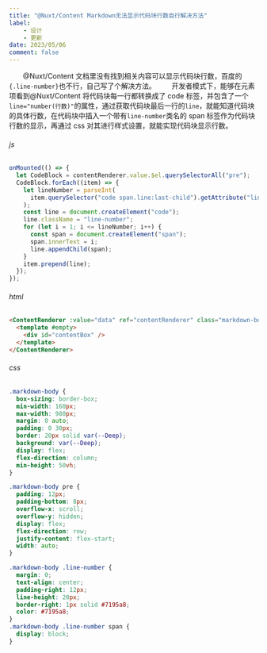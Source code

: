 ```yaml
---
title: "@Nuxt/Content Markdown无法显示代码块行数自行解决方法"
label: 
    - 设计
    - 更新
date: 2023/05/06
comment: false
---
```


&emsp;&emsp;@Nuxt/Content 文档里没有找到相关内容可以显示代码块行数，百度的`{.line-number}`也不行，自己写了个解决方法。
&emsp;&emsp;开发者模式下，能够在元素项看到@Nuxt/Content 将代码块每一行都转换成了 code 标签，并包含了一个`line="number(行数)"`的属性，通过获取代码块最后一行的`line`，就能知道代码块的具体行数，在代码块中插入一个带有`line-number`类名的 span 标签作为代码块行数的显示，再通过 css 对其进行样式设置，就能实现代码块显示行数。

###### js

```js
onMounted(() => {
  let CodeBlock = contentRenderer.value.$el.querySelectorAll("pre");
  CodeBlock.forEach((item) => {
    let lineNumber = parseInt(
      item.querySelector("code span.line:last-child").getAttribute("line")
    );
    const line = document.createElement("code");
    line.className = "line-number";
    for (let i = 1; i <= lineNumber; i++) {
      const span = document.createElement("span");
      span.innerText = i;
      line.appendChild(span);
    }
    item.prepend(line);
  });
});
```

###### html

```html
<ContentRenderer :value="data" ref="contentRenderer" class="markdown-body">
  <template #empty>
    <div id="contentBox" />
  </template>
</ContentRenderer>
```

###### css

```css
.markdown-body {
  box-sizing: border-box;
  min-width: 160px;
  max-width: 980px;
  margin: 0 auto;
  padding: 0 30px;
  border: 20px solid var(--Deep);
  background: var(--Deep);
  display: flex;
  flex-direction: column;
  min-height: 50vh;
}

.markdown-body pre {
  padding: 12px;
  padding-bottom: 8px;
  overflow-x: scroll;
  overflow-y: hidden;
  display: flex;
  flex-direction: row;
  justify-content: flex-start;
  width: auto;
}

.markdown-body .line-number {
  margin: 0;
  text-align: center;
  padding-right: 12px;
  line-height: 20px;
  border-right: 1px solid #7195a8;
  color: #7195a8;
}
.markdown-body .line-number span {
  display: block;
}
```
